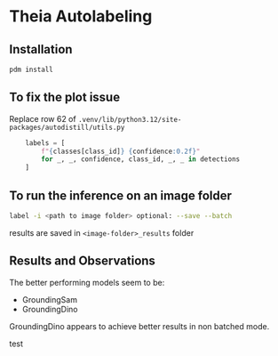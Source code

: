 # Theia Autolabeling

## Installation

```bash
pdm install
```

## To fix the plot issue

Replace row 62 of `.venv/lib/python3.12/site-packages/autodistill/utils.py`

```python
    labels = [
        f"{classes[class_id]} {confidence:0.2f}"
        for _, _, confidence, class_id, _, _ in detections
    ]
```

## To run the inference on an image folder

```bash
label -i <path to image folder> optional: --save --batch
```

results are saved in `<image-folder>_results` folder

## Results and Observations

The better performing models seem to be:

- GroundingSam
- GroundingDino

GroundingDino appears to achieve better results in non batched mode.


test
